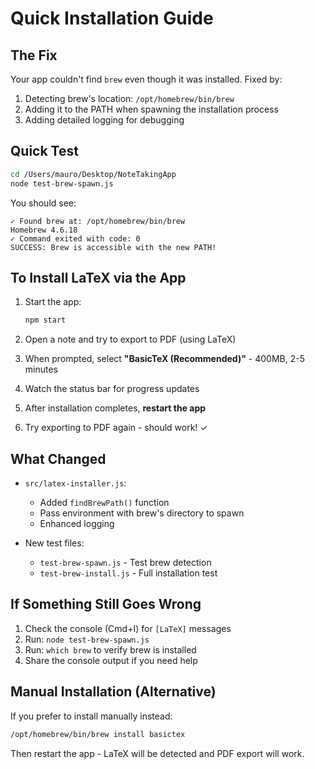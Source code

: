 # Quick Installation Guide

## The Fix

Your app couldn't find `brew` even though it was installed. Fixed by:
1. Detecting brew's location: `/opt/homebrew/bin/brew`
2. Adding it to the PATH when spawning the installation process
3. Adding detailed logging for debugging

## Quick Test

```bash
cd /Users/mauro/Desktop/NoteTakingApp
node test-brew-spawn.js
```

You should see:
```
✓ Found brew at: /opt/homebrew/bin/brew
Homebrew 4.6.18
✓ Command exited with code: 0
SUCCESS: Brew is accessible with the new PATH!
```

## To Install LaTeX via the App

1. Start the app:
   ```bash
   npm start
   ```

2. Open a note and try to export to PDF (using LaTeX)

3. When prompted, select **"BasicTeX (Recommended)"** - 400MB, 2-5 minutes

4. Watch the status bar for progress updates

5. After installation completes, **restart the app**

6. Try exporting to PDF again - should work! ✓

## What Changed

- `src/latex-installer.js`:
  - Added `findBrewPath()` function
  - Pass environment with brew's directory to spawn
  - Enhanced logging

- New test files:
  - `test-brew-spawn.js` - Test brew detection
  - `test-brew-install.js` - Full installation test

## If Something Still Goes Wrong

1. Check the console (Cmd+I) for `[LaTeX]` messages
2. Run: `node test-brew-spawn.js`
3. Run: `which brew` to verify brew is installed
4. Share the console output if you need help

## Manual Installation (Alternative)

If you prefer to install manually instead:
```bash
/opt/homebrew/bin/brew install basictex
```

Then restart the app - LaTeX will be detected and PDF export will work.
